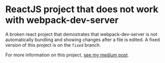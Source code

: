 # ReactJS project that does not work with  webpack-dev-server

A broken react project that demostrates that webpack-dev-server is not automatically bundling and showing changes after a file is edited. A fixed version of this project is on the `fixed` branch.

For more information on this project, [see my medium post](https://medium.com/@ali.muzaffar/when-using-react-js-webpack-dev-server-does-not-bundle-c2d340b0a3e8).
